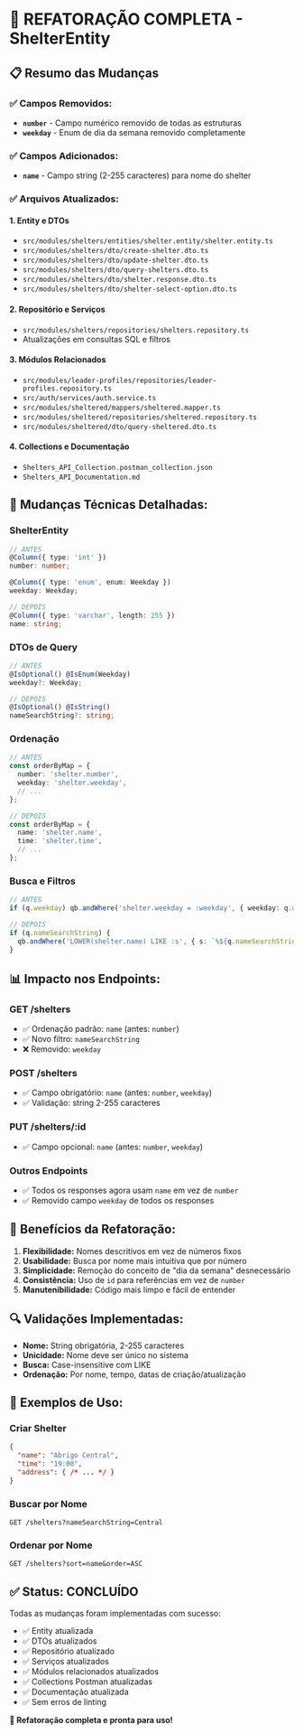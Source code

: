 # 🔄 REFATORAÇÃO COMPLETA - ShelterEntity

## 📋 Resumo das Mudanças

### ✅ **Campos Removidos:**
- **`number`** - Campo numérico removido de todas as estruturas
- **`weekday`** - Enum de dia da semana removido completamente

### ✅ **Campos Adicionados:**
- **`name`** - Campo string (2-255 caracteres) para nome do shelter

### ✅ **Arquivos Atualizados:**

#### **1. Entity e DTOs**
- `src/modules/shelters/entities/shelter.entity/shelter.entity.ts`
- `src/modules/shelters/dto/create-shelter.dto.ts`
- `src/modules/shelters/dto/update-shelter.dto.ts`
- `src/modules/shelters/dto/query-shelters.dto.ts`
- `src/modules/shelters/dto/shelter.response.dto.ts`
- `src/modules/shelters/dto/shelter-select-option.dto.ts`

#### **2. Repositório e Serviços**
- `src/modules/shelters/repositories/shelters.repository.ts`
- Atualizações em consultas SQL e filtros

#### **3. Módulos Relacionados**
- `src/modules/leader-profiles/repositories/leader-profiles.repository.ts`
- `src/auth/services/auth.service.ts`
- `src/modules/sheltered/mappers/sheltered.mapper.ts`
- `src/modules/sheltered/repositories/sheltered.repository.ts`
- `src/modules/sheltered/dto/query-sheltered.dto.ts`

#### **4. Collections e Documentação**
- `Shelters_API_Collection.postman_collection.json`
- `Shelters_API_Documentation.md`

## 🔧 **Mudanças Técnicas Detalhadas:**

### **ShelterEntity**
```typescript
// ANTES
@Column({ type: 'int' })
number: number;

@Column({ type: 'enum', enum: Weekday })
weekday: Weekday;

// DEPOIS
@Column({ type: 'varchar', length: 255 })
name: string;
```

### **DTOs de Query**
```typescript
// ANTES
@IsOptional() @IsEnum(Weekday)
weekday?: Weekday;

// DEPOIS
@IsOptional() @IsString()
nameSearchString?: string;
```

### **Ordenação**
```typescript
// ANTES
const orderByMap = {
  number: 'shelter.number',
  weekday: 'shelter.weekday',
  // ...
};

// DEPOIS
const orderByMap = {
  name: 'shelter.name',
  time: 'shelter.time',
  // ...
};
```

### **Busca e Filtros**
```typescript
// ANTES
if (q.weekday) qb.andWhere('shelter.weekday = :weekday', { weekday: q.weekday });

// DEPOIS
if (q.nameSearchString) {
  qb.andWhere('LOWER(shelter.name) LIKE :s', { s: `%${q.nameSearchString.toLowerCase()}%` });
}
```

## 📊 **Impacto nos Endpoints:**

### **GET /shelters**
- ✅ Ordenação padrão: `name` (antes: `number`)
- ✅ Novo filtro: `nameSearchString`
- ❌ Removido: `weekday`

### **POST /shelters**
- ✅ Campo obrigatório: `name` (antes: `number`, `weekday`)
- ✅ Validação: string 2-255 caracteres

### **PUT /shelters/:id**
- ✅ Campo opcional: `name` (antes: `number`, `weekday`)

### **Outros Endpoints**
- ✅ Todos os responses agora usam `name` em vez de `number`
- ✅ Removido campo `weekday` de todos os responses

## 🎯 **Benefícios da Refatoração:**

1. **Flexibilidade:** Nomes descritivos em vez de números fixos
2. **Usabilidade:** Busca por nome mais intuitiva que por número
3. **Simplicidade:** Remoção do conceito de "dia da semana" desnecessário
4. **Consistência:** Uso de `id` para referências em vez de `number`
5. **Manutenibilidade:** Código mais limpo e fácil de entender

## 🔍 **Validações Implementadas:**

- **Nome:** String obrigatória, 2-255 caracteres
- **Unicidade:** Nome deve ser único no sistema
- **Busca:** Case-insensitive com LIKE
- **Ordenação:** Por nome, tempo, datas de criação/atualização

## 📝 **Exemplos de Uso:**

### **Criar Shelter**
```json
{
  "name": "Abrigo Central",
  "time": "19:00",
  "address": { /* ... */ }
}
```

### **Buscar por Nome**
```http
GET /shelters?nameSearchString=Central
```

### **Ordenar por Nome**
```http
GET /shelters?sort=name&order=ASC
```

## ✅ **Status: CONCLUÍDO**

Todas as mudanças foram implementadas com sucesso:
- ✅ Entity atualizada
- ✅ DTOs atualizados
- ✅ Repositório atualizado
- ✅ Serviços atualizados
- ✅ Módulos relacionados atualizados
- ✅ Collections Postman atualizadas
- ✅ Documentação atualizada
- ✅ Sem erros de linting

**🎉 Refatoração completa e pronta para uso!**
